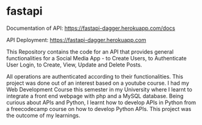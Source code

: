 # fastapi

Documentation of API: https://fastapi-dagger.herokuapp.com/docs 

API Deployment: https://fastapi-dagger.herokuapp.com

This Repository contains the code for an API that provides general functionalities for a Social Media App 
    - to Create Users, to Authenticate User Login, to Create, View, Update and Delete Posts.
    
All operations are authenticated according to their functionalities. This project was done out of an interest based on a youtube course. I had my Web Development Course 
this semester in my University where I learnt to integrate a front end webpage with php and a MySQL database. Being curious about APIs and Python, I learnt how to develop
APIs in Python from a freecodecamp course on how to develop Python APIs. This project was the outcome of my learnings. 
